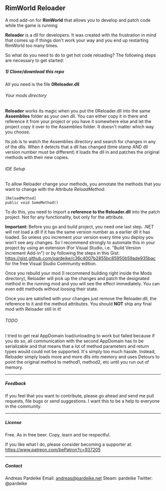 ## RimWorld Reloader 
A mod add-on for **RimWorld** that allows you to develop and patch code while the game is running

**Reloader** is a dll for developers. It was created with the frustration in mind that comes up if things don't work your way and you end up restarting RimWorld too many times.

So what do you need to do to get hot code reloading? The following steps are necessary to get started:

##### 1) Clone/download this repo

All you need is the file **0Reloader.dll**

###### Your mods directory

**Reloader** works its magic when you put the 0Reloader.dll into the same **Assemblies** folder as your own dll. You can either copy it in there and reference it from your project or you have it somewhere else and let the project copy it over to the Assemblies folder. It doesn't matter which way you choose.

Its job is to watch the Assemblies directory and search for changes in any of the dlls. When it detects that a dll has changed (time stamp AND dll version number must be different) it loads the dll in and patches the original methods with their new copies.

###### IDE Setup

To allow Reloader change your methods, you annotate the methods that you want to change with the Attribute *ReloadMethod*: 

```
[ReloadMethod]
public void SomeMethod()
```

To do this, you need to import a **reference to the Reloader.dll** into the patch project. Not for any functionality, but only for the attribute.

**Important:** Before you go and build project, you need one last step. .NET will not load a dll if it has the same version number as a earlier dll it has loaded. So unless you increment your version every time you deploy you won't see any changes. So I recommend strongly to automate this in your project by using an extension (For Visual Studio, i.e. "Build Version Increment Add-in") or by following the steps in this Gist: https://gist.github.com/pardeike/c36c4007b2855bc85950b59ade935bac for the free Visual Studio Community edition.

Once you rebuild your mod (I recommend building right inside the Mods directory), Reloader will pick up the changes and patch the designated method in the running mod and you will see the effect immediately. You can even edit methods without loosing their state.

Once you are satisfied with your changes just remove the Reloader.dll, the reference to it and the method attributes. You should **NOT** ship any final mod with Reloader still in it!

###### TODO

I tried to get real AppDomain load/unloading to work but failed because if you do so, all communication with the second AppDomain has to be serializable and that means that a lot of method parameters and return types would could not be supported. It's simply too much hassle. Instead, Reloader simply loads more and more dlls into memory and uses Detours to point the original method to method1, method2, etc until you run out of memory.

---

##### Feedback

If you feel that you want to contribute, please go ahead and send me pull requests, file bugs or send suggestions. I want this to be a help to everyone in the community.

---

##### License

Free. As in free beer. Copy, learn and be respectful.

If you like what I do, please consider becoming a supporter at:
https://www.patreon.com/bePatron?c=937205

---

##### Contact

Andreas Pardeike
Email: andreas@pardeike.net
Steam: pardeike
Twitter: @pardeike
